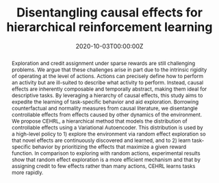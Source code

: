 ---
title: "Disentangling causal effects for hierarchical reinforcement learning"

# Authors
# If you created a profile for a user (e.g. the default `admin` user), write the username (folder name) here
# and it will be replaced with their full name and linked to their profile.
authors:
- admin
- R. Vicente

# Author notes (optional)
author_notes:
- "Corresponding"
# - "Equal contribution"

date: "2020-10-03T00:00:00Z"
doi: ""

# Schedule page publish date (NOT publication's date).
publishDate: "2020-10-03T00:00:00Z"

# Publication type.
# Legend: 0 = Uncategorized; 1 = Conference paper; 2 = Journal article;
# 3 = Preprint / Working Paper; 4 = Report; 5 = Book; 6 = Book section;
# 7 = Thesis; 8 = Patent
publication_types: ["1"]

# Publication name and optional abbreviated publication name.
publication: Submitted
publication_short: Submitted

abstract: Exploration and credit assignment under sparse rewards are still challenging problems. We argue that these challenges arise in part due to the intrinsic rigidity of operating at the level of actions. Actions can precisely define how to perform an activity but are ill-suited to describe what activity to perform. Instead, causal effects are inherently composable and temporally abstract, making them ideal for descriptive tasks. By leveraging a hierarchy of causal effects, this study aims to expedite the learning of task-specific behavior and aid exploration. Borrowing counterfactual and normality measures from causal literature, we disentangle controllable effects from effects caused by other dynamics of the environment. We propose CEHRL, a hierarchical method that models the distribution of controllable effects using a Variational Autoencoder. This distribution is used by a high-level policy to 1) explore the environment via random effect exploration so that novel effects are continuously discovered and learned, and to 2) learn task-specific behavior by prioritizing the effects that maximize a given reward function. In comparison to exploring with random actions, experimental results show that random effect exploration is a more efficient mechanism and that by assigning credit to few effects rather than many actions, CEHRL learns tasks more rapidly.


# Summary. An optional shortened abstract.
summary:

tags: []

# Display this page in the Featured widget?
featured: false

# Custom links (uncomment lines below)
links:
- name: Arxiv
  url: https://arxiv.org/abs/2010.01351

url_pdf: 'publication/cehrl/paper.pdf'
url_code: ''
url_dataset: ''
url_poster: 'publication/cehrl/poster.png'
url_project: ''
url_slides: ''
url_source: ''
url_video: ''

# Featured image
# To use, add an image named `featured.jpg/png` to your page's folder.
image:
  caption: 'Poster'
  focal_point: ""
  preview_only: false

# Associated Projects (optional).
#   Associate this publication with one or more of your projects.
#   Simply enter your project's folder or file name without extension.
#   E.g. `internal-project` references `content/project/internal-project/index.md`.
#   Otherwise, set `projects: []`.
projects: []

# Slides (optional).
#   Associate this publication with Markdown slides.
#   Simply enter your slide deck's filename without extension.
#   E.g. `slides: "example"` references `content/slides/example/index.md`.
#   Otherwise, set `slides: ""`.
slides: ""
---